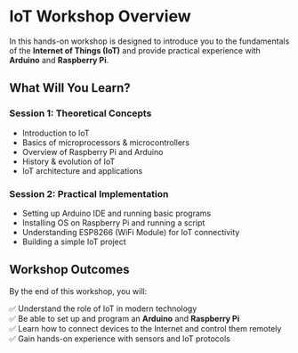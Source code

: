 # IoT Workshop Overview

In this hands-on workshop is designed to introduce you to the fundamentals of the **Internet of Things (IoT)** and provide practical experience with **Arduino** and **Raspberry Pi**. 

## What Will You Learn?

### **Session 1: Theoretical Concepts**
- Introduction to IoT
- Basics of microprocessors & microcontrollers
- Overview of Raspberry Pi and Arduino
- History & evolution of IoT
- IoT architecture and applications

### **Session 2: Practical Implementation**
- Setting up Arduino IDE and running basic programs
- Installing OS on Raspberry Pi and running a script
- Understanding ESP8266 (WiFi Module) for IoT connectivity
- Building a simple IoT project

## Workshop Outcomes
By the end of this workshop, you will:

✅ Understand the role of IoT in modern technology  
✅ Be able to set up and program an **Arduino** and **Raspberry Pi**  
✅ Learn how to connect devices to the Internet and control them remotely  
✅ Gain hands-on experience with sensors and IoT protocols 

